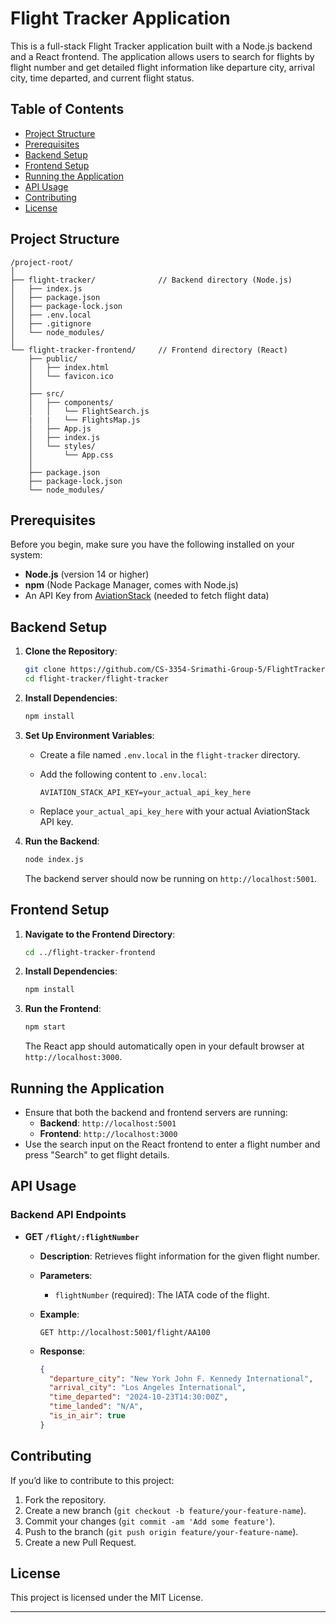 # Flight Tracker Application

This is a full-stack Flight Tracker application built with a Node.js backend and a React frontend. The application allows users to search for flights by flight number and get detailed flight information like departure city, arrival city, time departed, and current flight status.

## Table of Contents

- [Project Structure](#project-structure)
- [Prerequisites](#prerequisites)
- [Backend Setup](#backend-setup)
- [Frontend Setup](#frontend-setup)
- [Running the Application](#running-the-application)
- [API Usage](#api-usage)
- [Contributing](#contributing)
- [License](#license)

## Project Structure

```
/project-root/
│
├── flight-tracker/              // Backend directory (Node.js)
│   ├── index.js
│   ├── package.json
│   ├── package-lock.json
│   ├── .env.local
│   ├── .gitignore
│   └── node_modules/
│
└── flight-tracker-frontend/     // Frontend directory (React)
    ├── public/
    │   ├── index.html
    │   └── favicon.ico
    │
    ├── src/
    │   ├── components/
    │   │   └── FlightSearch.js
    |   |   └── FlightsMap.js
    │   ├── App.js
    │   ├── index.js
    │   └── styles/
    │       └── App.css
    │
    ├── package.json
    ├── package-lock.json
    └── node_modules/
```

## Prerequisites

Before you begin, make sure you have the following installed on your system:

- **Node.js** (version 14 or higher)
- **npm** (Node Package Manager, comes with Node.js)
- An API Key from [AviationStack](https://aviationstack.com/) (needed to fetch flight data)

## Backend Setup

1. **Clone the Repository**:
   ```bash
   git clone https://github.com/CS-3354-Srimathi-Group-5/FlightTracker-.git
   cd flight-tracker/flight-tracker
   ```

2. **Install Dependencies**:
   ```bash
   npm install
   ```

3. **Set Up Environment Variables**:
   - Create a file named `.env.local` in the `flight-tracker` directory.
   - Add the following content to `.env.local`:
     
     ```
     AVIATION_STACK_API_KEY=your_actual_api_key_here
     ```

   - Replace `your_actual_api_key_here` with your actual AviationStack API key.

4. **Run the Backend**:
   ```bash
   node index.js
   ```

   The backend server should now be running on `http://localhost:5001`.

## Frontend Setup

1. **Navigate to the Frontend Directory**:
   ```bash
   cd ../flight-tracker-frontend
   ```

2. **Install Dependencies**:
   ```bash
   npm install
   ```

3. **Run the Frontend**:
   ```bash
   npm start
   ```

   The React app should automatically open in your default browser at `http://localhost:3000`.

## Running the Application

- Ensure that both the backend and frontend servers are running:
  - **Backend**: `http://localhost:5001`
  - **Frontend**: `http://localhost:3000`
- Use the search input on the React frontend to enter a flight number and press "Search" to get flight details.

## API Usage

### Backend API Endpoints

- **GET `/flight/:flightNumber`**
  - **Description**: Retrieves flight information for the given flight number.
  - **Parameters**: 
    - `flightNumber` (required): The IATA code of the flight.
  - **Example**:
    
    ```
    GET http://localhost:5001/flight/AA100
    ```

  - **Response**:

    ```json
    {
      "departure_city": "New York John F. Kennedy International",
      "arrival_city": "Los Angeles International",
      "time_departed": "2024-10-23T14:30:00Z",
      "time_landed": "N/A",
      "is_in_air": true
    }
    ```

## Contributing

If you’d like to contribute to this project:

1. Fork the repository.
2. Create a new branch (`git checkout -b feature/your-feature-name`).
3. Commit your changes (`git commit -am 'Add some feature'`).
4. Push to the branch (`git push origin feature/your-feature-name`).
5. Create a new Pull Request.

## License

This project is licensed under the MIT License.

---
